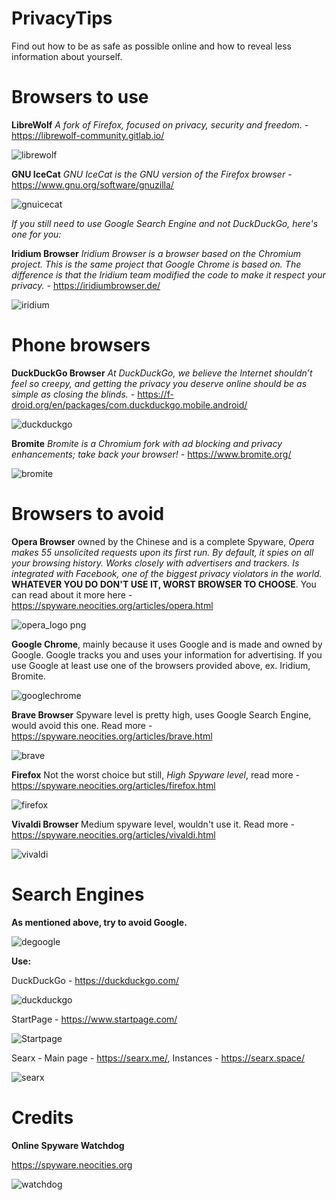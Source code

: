 # PrivacyTips

Find out how to be as safe as possible online and how to reveal less information about yourself.

# Browsers to use

**LibreWolf** *A fork of Firefox, focused on privacy, security and freedom.* - https://librewolf-community.gitlab.io/

![librewolf](https://user-images.githubusercontent.com/84932430/132009007-aa625be3-6412-4c5f-9309-ba539acce022.png)

**GNU IceCat** *GNU IceCat is the GNU version of the Firefox browser* - https://www.gnu.org/software/gnuzilla/

![gnuicecat](https://user-images.githubusercontent.com/84932430/132009135-3690d03a-298d-487c-bfd7-8dbb33cab58c.png)

*If you still need to use Google Search Engine and not DuckDuckGo, here's one for you:*

**Iridium Browser** *Iridium Browser is a browser based on the Chromium project. This is the same project that Google Chrome is based on. The difference is that the Iridium team modified the code to make it respect your privacy.* - https://iridiumbrowser.de/

![iridium](https://user-images.githubusercontent.com/84932430/132009297-d7719ad9-188d-4dbe-af77-e75f6b37b69d.jpg)

# Phone browsers

**DuckDuckGo Browser** *At DuckDuckGo, we believe the Internet shouldn’t feel so creepy, and getting the privacy you deserve online should be as simple as closing the blinds.* - https://f-droid.org/en/packages/com.duckduckgo.mobile.android/

![duckduckgo](https://user-images.githubusercontent.com/84932430/132009430-7a5645fe-185d-4bb8-b9da-761d981f564a.jpg)

**Bromite** *Bromite is a Chromium fork with ad blocking and privacy enhancements; take back your browser!* - https://www.bromite.org/

![bromite](https://user-images.githubusercontent.com/84932430/132009652-24379260-0336-4936-9619-f3db1432f5e2.png)

# Browsers to avoid

**Opera Browser** owned by the Chinese and is a complete Spyware, *Opera makes 55 unsolicited requests upon its first run. By default, it spies on all your browsing history. Works closely with advertisers and trackers. Is integrated with Facebook, one of the biggest privacy violators in the world.* **WHATEVER YOU DO DON'T USE IT, WORST BROWSER TO CHOOSE**. You can read about it more here - https://spyware.neocities.org/articles/opera.html

![opera_logo png](https://user-images.githubusercontent.com/84932430/132010848-4264d9ba-bd27-4edd-9682-298fe6d14dcf.png)

**Google Chrome**, mainly because it uses Google and is made and owned by Google. Google tracks you and uses your information for advertising. If you use Google at least use one of the browsers provided above, ex. Iridium, Bromite.

![googlechrome](https://user-images.githubusercontent.com/84932430/132010126-cf2a1d6e-ca89-42b5-ac29-dddfff55daf8.png)

**Brave Browser** Spyware level is pretty high, uses Google Search Engine, would avoid this one. Read more - https://spyware.neocities.org/articles/brave.html

![brave](https://user-images.githubusercontent.com/84932430/132010141-edb69a1e-c80c-46ec-aa4d-67af0c327968.jpg)

**Firefox** Not the worst choice but still, *High Spyware level*, read more - https://spyware.neocities.org/articles/firefox.html

![firefox](https://user-images.githubusercontent.com/84932430/132010156-aae4c7fd-84c4-41ca-a7f5-8bf674cbe2ca.jpg)

**Vivaldi Browser** Medium spyware level, wouldn't use it. Read more - https://spyware.neocities.org/articles/vivaldi.html

![vivaldi](https://user-images.githubusercontent.com/84932430/132010190-e0c6eaf6-5ac9-4ea8-aec0-49c99589f4da.jpg)

# Search Engines

**As mentioned above, try to avoid Google.**

![degoogle](https://user-images.githubusercontent.com/84932430/132010270-99c0ad0a-6bb6-4247-8ee5-b2a2122d813e.jpg)

**Use:**

DuckDuckGo - https://duckduckgo.com/

![duckduckgo](https://user-images.githubusercontent.com/84932430/132010305-b4b30735-c6ad-4aca-b4e5-051cf8871bfc.jpg)

StartPage - https://www.startpage.com/

![Startpage](https://user-images.githubusercontent.com/84932430/132010504-f066b360-6867-4cdd-9e5e-caf47ed6503e.png)

Searx - Main page - https://searx.me/, Instances - https://searx.space/ 

![searx](https://user-images.githubusercontent.com/84932430/132010517-902f4eeb-713f-4742-a915-aaac1dedf369.png)

# Credits

**Online Spyware Watchdog**

https://spyware.neocities.org

![watchdog](https://user-images.githubusercontent.com/84932430/132010649-8f44749b-c30e-487b-bd3f-39200853cce5.png)

